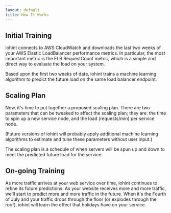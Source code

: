 ```yaml
---
layout: default
title: How It Works
---
```


## Initial Training

iohint connects to AWS CloudWatch and downloads the last two weeks of your AWS Elastic LoadBalancer performance
metrics.  In particular, the most important metric is the ELB RequestCount metric, which is a simple and direct
way to evaluate the load on your system.

Based upon the first two weeks of data, iohint trains a machine learning algorithm to predict the future load
on the same load balancer endpoint.

## Scaling Plan

Now, it's time to put together a proposed scaling plan.  There are two parameters that can be tweaked to affect the
scaling plan; they are: the time to spin up a new service node, and the load (requests/min) per service node.

(Future versions of iohint will probably apply additional machine learning algorithms to estimate and tune these
parameters without user input.)

The scaling plan is a schedule of when servers will be spun up and down to meet the predicted future load for the
service.

## On-going Training

As more traffic arrives at your web service over time, iohint continues to refine its future predictions.  As your
website receives more and more traffic, we'll start to predict more and more traffic in the future.  When it's the
Fourth of July and your traffic drops through the floor (or explodes through the roof), iohint will learn the effect
that holidays have on your service.
